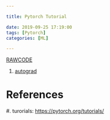 ```yaml
---

title: Pytorch Tutorial

date: 2019-09-25 17:19:00
tags: [Pytorch]
categories: [ML]

---
```


[RAWCODE](https://raw.githubusercontent.com/qrsforever/code_blog_post/master/ML/Pytorch/tutorial.md)

<!-- more -->

1. [autograd](https://raw.githubusercontent.com/qrsforever/code_blog_post/master/ML/Pytorch/autograd.md)

# References

#. turorials: <https://pytorch.org/tutorials/>
